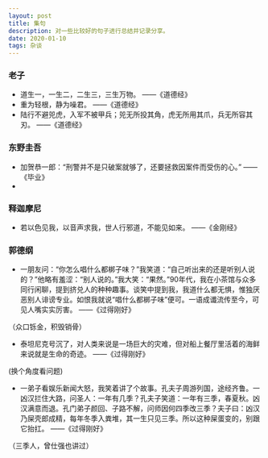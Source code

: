 ```yaml
---
layout: post
title: 集句
description: 对一些比较好的句子进行总结并记录分享。
date: 2020-01-10
tags: 杂谈   
---
```


### 老子

* 道生一，一生二，二生三，三生万物。 ——《道德经》
* 重为轻根，静为噪君。 ——《道德经》
* 陆行不避兕虎，入军不被甲兵；兕无所投其角，虎无所用其爪，兵无所容其刃。 ——《道德经》

### 东野圭吾

* 加贺恭一郎：“刑警并不是只破案就够了，还要拯救因案件而受伤的心。”  ——《毕业》
* 

### 释迦摩尼

* 若以色见我，以音声求我，世人行邪道，不能见如来。 ——《金刚经》

### 郭德纲

* 一朋友问：“你怎么唱什么都梆子味？”我笑道：“自己听出来的还是听别人说的？”他略有羞涩：“别人说的。”我大笑：“果然。”90年代，我在小茶馆与众多同行闲聊，提到挤兑人的种种趣事。谈笑中提到我，我道什么都无惧，惟独厌恶别人诽谤专业。如恨我就说“唱什么都梆子味”便可。一语成谶流传至今，可见人嘴实实厉害。
   ——《过得刚好》
 
 （众口铄金，积毁销骨）

* 泰坦尼克号沉了，对人类来说是一场巨大的灾难，但对船上餐厅里活着的海鲜来说就是生命的奇迹。 ——《过得刚好》

 (换个角度看问题)

* 一弟子看娱乐新闻大怒，我笑着讲了个故事。孔夫子周游列国，途经齐鲁。一凶汉拦住大路，问圣人：一年有几季？孔夫子笑道：一年有三季，春夏秋。凶汉满意而退。孔门弟子颜回、子路不解，问师因何四季改三季？夫子曰：凶汉乃屎壳郎成精，每年冬季入粪堆，其一生只见三季。所以这种屎蛋变的，别跟它抬扛。
  ——《过得刚好》

（三季人，曾仕强也讲过）

